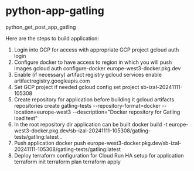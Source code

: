 # python-app-gatling
python_get_post_app_gatling


Here are the steps to build application:

1. Login into GCP for access with appropriate GCP project
   gcloud auth login
2. Configure docker to have access to region in which you will push images
   gcloud auth configure-docker europe-west3-docker.pkg.dev
3. Enable (if necessary) artifact registry
   gcloud services enable artifactregistry.googleapis.com
4. Set GCP project if needed
   gcloud config set project sb-izal-20241111-105308
5. Create repository for application before building it
   gcloud artifacts repositories create gatling-tests --repository-format=docker --location=europe-west3 --description="Docker repository for Gatling load test"
6. In the root repository dir application can be built
   docker build -t europe-west3-docker.pkg.dev/sb-izal-20241111-105308/gatling-tests/gatling:latest .
7. Push application
   docker push europe-west3-docker.pkg.dev/sb-izal-20241111-105308/gatling-tests/gatling:latest
8. Deploy terraform configuration for Cloud Run HA setup for application
   terraform init
   terraform plan
   terraform apply